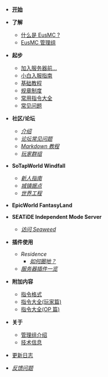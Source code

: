 - **[开始](index.md)**

- **了解**
    - [什么是 EusMC ?](introduction.md)
    - [EusMC 管理组](operators.md)
- **起步**
    - [加入服务器前...](getting-started/preparation.md)
    - [小白入服指南](getting-started/entering-server.md)
    - [基础教程](tutorial.md)
    - [规章制度](rules.md)
    - [常用指令大全](getting-started/basic-commands.md)
    - [常见问题](getting-started/faq.md)
- **社区/论坛**
    - *[介绍](forum/introduction.md)*
    - *[论坛常见问题](forum/faq.md)*
    - *[Markdown 教程](forum/markdown-tutorial.md)*
    - *[玩家群组](forum/groups.md)*
- **SoTapWorld Windfall**
    - *[新人指南](Windfall/beginners-guide.md)*
    - *[城镇据点](Windfall/realms)*
    - *[世界工程](Windfall/projects)*
- **EpicWorld FantasyLand**
- **SEATiDE Independent Mode Server**
    - *[访问 Seaweed](//wiki.seatide.net)*
- **插件使用**
    - *Residence*
        - *[如何圈地？](plugins/residence/how-to-create-a-residence.md)*
    - *[服务器插件一览](plugins/all.md)*
- **附加内容**
    - [指令格式](others/command-format.md)
    - [指令大全(玩家篇)](others/commands-for-players.md)
    - [指令大全(OP 篇)](others/commands-for-operators.md)
- **关于**
    - [管理组介绍](about/management.md)
    - [技术信息](about/technical-information.md)
- [更新日志](changelog.md)
- *[反馈问题](https://g.sotap.org/t/development)*


